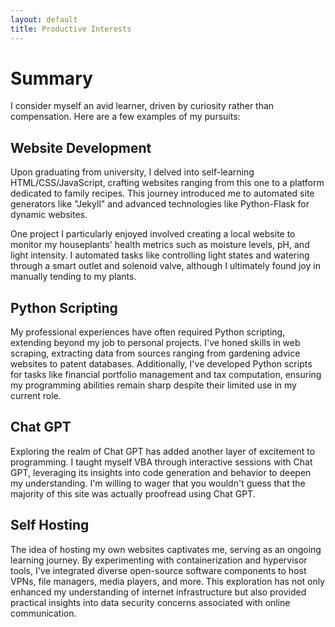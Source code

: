```yaml
---
layout: default
title: Productive Interests
---
```



# Summary 

I consider myself an avid learner, driven by curiosity rather than compensation. Here are a few examples of my pursuits:

## Website Development

Upon graduating from university, I delved into self-learning HTML/CSS/JavaScript, crafting websites ranging from this one to a platform dedicated to family recipes. This journey introduced me to automated site generators like "Jekyll" and advanced technologies like Python-Flask for dynamic websites.

One project I particularly enjoyed involved creating a local website to monitor my houseplants' health metrics such as moisture levels, pH, and light intensity. I automated tasks like controlling light states and watering through a smart outlet and solenoid valve, although I ultimately found joy in manually tending to my plants.

## Python Scripting

My professional experiences have often required Python scripting, extending beyond my job to personal projects. I've honed skills in web scraping, extracting data from sources ranging from gardening advice websites to patent databases. Additionally, I've developed Python scripts for tasks like financial portfolio management and tax computation, ensuring my programming abilities remain sharp despite their limited use in my current role.

## Chat GPT

Exploring the realm of Chat GPT has added another layer of excitement to programming. I taught myself VBA through interactive sessions with Chat GPT, leveraging its insights into code generation and behavior to deepen my understanding. I'm willing to wager that you wouldn't guess that the majority of this site was actually proofread using Chat GPT.

## Self Hosting

The idea of hosting my own websites captivates me, serving as an ongoing learning journey. By experimenting with containerization and hypervisor tools, I've integrated diverse open-source software components to host VPNs, file managers, media players, and more. This exploration has not only enhanced my understanding of internet infrastructure but also provided practical insights into data security concerns associated with online communication.



